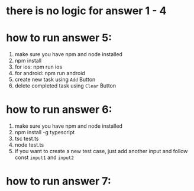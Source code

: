 # there is no logic for answer 1 - 4 

# how to run answer 5:
1. make sure you have npm and node installed
2. npm install
3. for ios: npm run ios
4. for android: npm run android
5. create new task using `Add` Button
6. delete completed task using `Clear` Button

# how to run answer 6:
1. make sure you have npm and node installed 
2. npm install -g typescript
3. tsc test.ts
4. node test.ts
5. if you want to create a new test case, just add another input and follow const `input1` and `input2`

# how to run answer 7:
